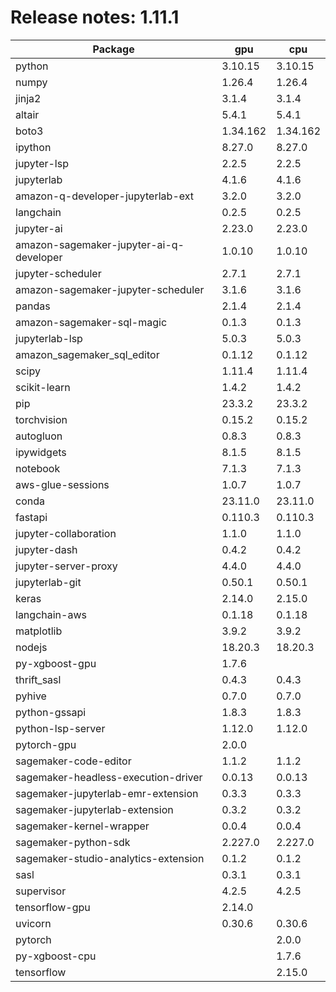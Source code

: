 # Release notes: 1.11.1

Package | gpu| cpu
---|---|---
python|3.10.15|3.10.15
numpy|1.26.4|1.26.4
jinja2|3.1.4|3.1.4
altair|5.4.1|5.4.1
boto3|1.34.162|1.34.162
ipython|8.27.0|8.27.0
jupyter-lsp|2.2.5|2.2.5
jupyterlab|4.1.6|4.1.6
amazon-q-developer-jupyterlab-ext|3.2.0|3.2.0
langchain|0.2.5|0.2.5
jupyter-ai|2.23.0|2.23.0
amazon-sagemaker-jupyter-ai-q-developer|1.0.10|1.0.10
jupyter-scheduler|2.7.1|2.7.1
amazon-sagemaker-jupyter-scheduler|3.1.6|3.1.6
pandas|2.1.4|2.1.4
amazon-sagemaker-sql-magic|0.1.3|0.1.3
jupyterlab-lsp|5.0.3|5.0.3
amazon_sagemaker_sql_editor|0.1.12|0.1.12
scipy|1.11.4|1.11.4
scikit-learn|1.4.2|1.4.2
pip|23.3.2|23.3.2
torchvision|0.15.2|0.15.2
autogluon|0.8.3|0.8.3
ipywidgets|8.1.5|8.1.5
notebook|7.1.3|7.1.3
aws-glue-sessions|1.0.7|1.0.7
conda|23.11.0|23.11.0
fastapi|0.110.3|0.110.3
jupyter-collaboration|1.1.0|1.1.0
jupyter-dash|0.4.2|0.4.2
jupyter-server-proxy|4.4.0|4.4.0
jupyterlab-git|0.50.1|0.50.1
keras|2.14.0|2.15.0
langchain-aws|0.1.18|0.1.18
matplotlib|3.9.2|3.9.2
nodejs|18.20.3|18.20.3
py-xgboost-gpu|1.7.6| 
thrift_sasl|0.4.3|0.4.3
pyhive|0.7.0|0.7.0
python-gssapi|1.8.3|1.8.3
python-lsp-server|1.12.0|1.12.0
pytorch-gpu|2.0.0| 
sagemaker-code-editor|1.1.2|1.1.2
sagemaker-headless-execution-driver|0.0.13|0.0.13
sagemaker-jupyterlab-emr-extension|0.3.3|0.3.3
sagemaker-jupyterlab-extension|0.3.2|0.3.2
sagemaker-kernel-wrapper|0.0.4|0.0.4
sagemaker-python-sdk|2.227.0|2.227.0
sagemaker-studio-analytics-extension|0.1.2|0.1.2
sasl|0.3.1|0.3.1
supervisor|4.2.5|4.2.5
tensorflow-gpu|2.14.0| 
uvicorn|0.30.6|0.30.6
pytorch| |2.0.0
py-xgboost-cpu| |1.7.6
tensorflow| |2.15.0
